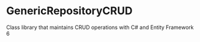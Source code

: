 GenericRepositoryCRUD
=====================

Class library that maintains CRUD operations with C# and Entity Framework 6
